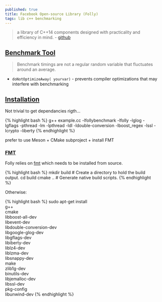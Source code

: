 ```yaml
---
published: true
title: Facebook Open-source Library (Folly)
tags: lib c++ benchmarking
---
```

>  a library of C++14 components designed with practicality and efficiency in mind. - [github](https://github.com/facebook/folly)

## [Benchmark Tool](https://github.com/facebook/folly/blob/master/folly/docs/Benchmark.md)
> Benchmark timings are not a regular random variable that fluctuates around an average. 

- `doNotOptimizeAway( yourvar)` -  prevents compiler optimizations that may interfere with benchmarking 


## [Installation](https://github.com/facebook/folly#ubuntu-1604-lts)

Not trivial to get dependancies rigth...

{% highlight bash %}
g++  example.cc -lfollybenchmark -lfolly -lglog -lgflags -pthread -lm -lpthread -ldl -ldouble-conversion -lboost_regex -lssl -lcrypto -liberty
{% endhighlight %}

prefer to use Meson + CMake subproject + install FMT

### [FMT](https://github.com/fmtlib/fmt)
Folly relies on [fmt](https://github.com/fmtlib/fmt) which needs to be installed from source.

{% highlight bash %}
mkdir build          # Create a directory to hold the build output.
cd build
cmake ..  # Generate native build scripts.
{% endhighlight %}

Otherwise:

{% highlight bash %}
sudo apt-get install \
    g++ \
    cmake \
    libboost-all-dev \
    libevent-dev \
    libdouble-conversion-dev \
    libgoogle-glog-dev \
    libgflags-dev \
    libiberty-dev \
    liblz4-dev \
    liblzma-dev \
    libsnappy-dev \
    make \
    zlib1g-dev \
    binutils-dev \
    libjemalloc-dev \
    libssl-dev \
    pkg-config \
    libunwind-dev
{% endhighlight %}


